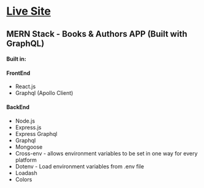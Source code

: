 <h1><a href="https://books-express-graphql-app.herokuapp.com/"> Live Site </a></h1>

<h2>MERN Stack - Books & Authors APP (Built with GraphQL)</h2>

<h4>Built in:</h4>
<h4>FrontEnd</h4>
<ul>
<li>React.js</li>
<li>Graphql (Apollo Client)</li>

</ul>

<h4>BackEnd</h4>
<ul>
<li>Node.js</i>
<li>Express.js</li>
<li>Express Graphql</li>
<li>Graphql</li>
<li>Mongoose</li>
<li>Cross-env - allows environment variables to be set in one way for every platform </li>
<li>Dotenv - Load environment variables from .env file</li>
<li>Loadash </li>
<li>Colors</li>
</ul>
